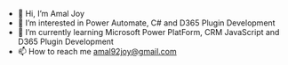 - 👋 Hi, I’m Amal Joy
- 👀 I’m interested in Power Automate, C# and D365 Plugin Development
- 🌱 I’m currently learning Microsoft Power PlatForm, CRM JavaScript and D365 Plugin Development
- 📫 How to reach me amal92joy@gmail.com

<!---
amal92joyGF/amal92joyGF is a ✨ special ✨ repository because its `README.md` (this file) appears on your GitHub profile.
You can click the Preview link to take a look at your changes.
--->
